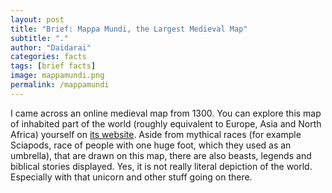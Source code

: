```yaml
---
layout: post
title: "Brief: Mappa Mundi, the Largest Medieval Map"
subtitle: "."
author: "Daidarai"
categories: facts
tags: [brief facts]
image: mappamundi.png
permalink: /mappamundi
---
```


I came across an online medieval map from 1300. You can explore this map of inhabited part of the world (roughly equivalent to Europe, Asia and North Africa) yourself on [its website](https://www.themappamundi.co.uk/). Aside from mythical races (for example Sciapods, race of people with one huge foot, which they used as an umbrella), that are drawn on this map, there are also beasts, legends and biblical stories displayed. Yes, it is not really literal depiction of the world. Especially with that unicorn and other stuff going on there.